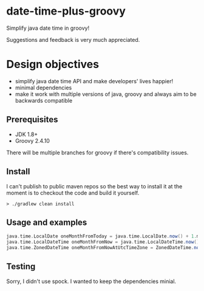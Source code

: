 # date-time-plus-groovy
Simplify java date time in groovy!

Suggestions and feedback is very much appreciated.


# Design objectives
* simplify java date time API and make developers' lives happier!
* minimal dependencies
* make it work with multiple versions of java, groovy and always aim to be backwards compatible

## Prerequisites
* JDK 1.8+
* Groovy 2.4.10

There will be multiple branches for groovy if there's compatibility issues.

## Install
I can't publish to public maven repos so the best way to install it at the moment is to checkout the code and build it yourself.
```
> ./gradlew clean install
```


## Usage and examples
```groovy
java.time.LocalDate oneMonthFromToday = java.time.LocalDate.now() + 1.month
java.time.LocalDateTime oneMonthFromNow = java.time.LocalDateTime.now() + 1.month
java.time.ZonedDateTime oneMonthFromNowAtUtcTimeZone = ZonedDateTime.now(ZoneId.of("UTC")) + 1.month
```

## Testing
Sorry, I didn't use spock. I wanted to keep the dependencies minial.
